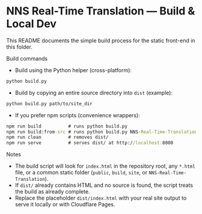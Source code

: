 # NNS Real-Time Translation — Build & Local Dev

This README documents the simple build process for the static front-end in this folder.

Build commands

- Build using the Python helper (cross-platform):

```bash
python build.py
```

- Build by copying an entire source directory into `dist` (example):

```bash
python build.py path/to/site_dir
```

- If you prefer npm scripts (convenience wrappers):

```cmd
npm run build          # runs python build.py
npm run build:from-src # runs python build.py NNS-Real-Time-Translation
npm run clean          # removes dist/
npm run serve          # serves dist/ at http://localhost:8000
```

Notes

- The build script will look for `index.html` in the repository root, any `*.html` file, or a common static folder (`public`, `build`, `site`, or `NNS-Real-Time-Translation`).
- If `dist/` already contains HTML and no source is found, the script treats the build as already complete.
- Replace the placeholder `dist/index.html` with your real site output to serve it locally or with Cloudflare Pages.
